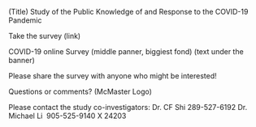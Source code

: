(Title) Study of the Public Knowledge of and Response to the COVID-19 Pandemic

Take the survey (link)

COVID-19 online Survey (middle panner, biggiest fond)
(text under the banner)


Please share the survey with anyone who might be interested!

Questions or comments?
(McMaster Logo)

Please contact the study co-investigators:
Dr. CF Shi
​289-527-6192
Dr. Michael Li
​ 905-525-9140 X 24203

